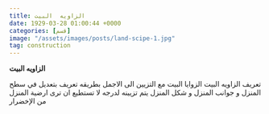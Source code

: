 ```yaml
---
title: الزاويه  البيت
date: 1929-03-28 01:00:44 +0000
categories: [قسم]
image: "/assets/images/posts/land-scipe-1.jpg"
tag: construction
---
```

**الزاويه  البيت**

تعريف الزاويه  البيت 
الزوايا البيت مع التزيين الی الاجمل 
بطريقه تعريف  بتعديل في سطح المنزل و جوانب المنزل و شكل المنزل يتم تزيينه لدرجه لا تستطيع ان ترى ارضية المنزل من الإخضرار 
